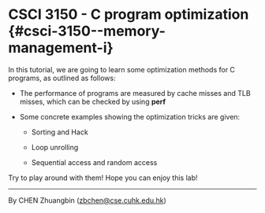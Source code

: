 # CSCI 3150 - C program optimization {#csci-3150--memory-management-i}

In this tutorial, we are going to learn some optimization methods for C programs, as outlined as follows:

* The performance of programs are measured by cache misses and TLB misses, which can be checked by using **perf**

* Some concrete examples showing the optimization tricks are given:

  * Sorting and Hack

  * Loop unrolling

  * Sequential access and random access

Try to play around with them! Hope you can enjoy this lab!

---

By CHEN Zhuangbin \(zbchen@cse.cuhk.edu.hk\)

